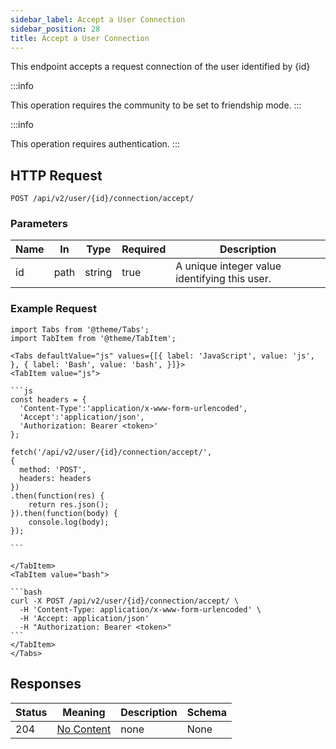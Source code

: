 ```yaml
---
sidebar_label: Accept a User Connection
sidebar_position: 28
title: Accept a User Connection
---
```


This endpoint accepts a request connection of the user identified by {id}

:::info

This operation requires the community to be set to friendship mode.
:::

:::info

This operation requires authentication.
:::

## HTTP Request

`POST /api/v2/user/{id}/connection/accept/`

### Parameters

|Name|In|Type|Required|Description|
|---|---|---|---|---|
|id|path|string|true|A unique integer value identifying this user.|

### Example Request

````mdx-code-block
import Tabs from '@theme/Tabs';
import TabItem from '@theme/TabItem';

<Tabs defaultValue="js" values={[{ label: 'JavaScript', value: 'js', }, { label: 'Bash', value: 'bash', }]}>
<TabItem value="js">

```js
const headers = {
  'Content-Type':'application/x-www-form-urlencoded',
  'Accept':'application/json',
  'Authorization: Bearer <token>'
};

fetch('/api/v2/user/{id}/connection/accept/',
{
  method: 'POST',
  headers: headers
})
.then(function(res) {
    return res.json();
}).then(function(body) {
    console.log(body);
});

```

</TabItem>
<TabItem value="bash">

```bash
curl -X POST /api/v2/user/{id}/connection/accept/ \
  -H 'Content-Type: application/x-www-form-urlencoded' \
  -H 'Accept: application/json'
  -H "Authorization: Bearer <token>"
```
</TabItem>
</Tabs>
````

## Responses

|Status|Meaning|Description|Schema|
|---|---|---|---|
|204|[No Content](https://tools.ietf.org/html/rfc7231#section-6.3.5)|none|None|






